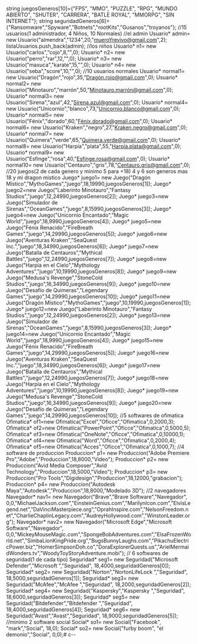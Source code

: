 string juegosGeneros[10]={"FPS", "MMO", "PUZZLE", "RPG", "MUNDO ABIERTO", "SHUTER", "CARRERA", "BATLE ROYAL", "MMORPG", "SIN INTERNET"};
    string seguridadGeneros[6]={"Ransomware","Spyware","Botnets","rootKits","Gusanos","troyanos"};
    //15 usuarios(1 administrador, 4 Niños, 10 Normales)
    //el admin
    Usuario* admin= new Usuario("almendra","1234",20,"mueroYrevivo@gmail.com",2);
    listaUsuarios.push_back(admin);
    //los niños
    Usuario* n1= new Usuario("carlos","cojo",8,"",0);
    Usuario* n2= new Usuario("perro","rar",12,"",0);
    Usuario* n3= new Usuario("maxuca","karate",15,"",0);
    Usuario* n4= new Usuario("seba","score",10,"",0);
    //10 usuarios normales
    Usuario* normal1= new Usuario("Dragón","rojo",35,"Dragón.rojo@gmail.com",0);
    Usuario* normal2= new Usuario("Minotauro","marrón",50,"Minotauro.marrón@gmail.com",0);
    Usuario* normal3= new Usuario("Sirena","azul",42,"Sirena.azul@gmail.com",0);
    Usuario* normal4= new Usuario("Unicornio","blanco",73,"Unicornio.blanco@gmail.com",0);
    Usuario* normal5= new Usuario("Fénix","dorado",60,"Fénix.dorado@gmail.com",0);
    Usuario* normal6= new Usuario("Kraken","negro",27,"Kraken.negro@gmail.com",0);
    Usuario* normal7= new Usuario("Quimera","verde",65,"Quimera.verde@gmail.com",0);
    Usuario* normal8= new Usuario("Harpía","plata",55,"Harpía.plata@gmail.com",0);
    Usuario* normal9= new Usuario("Esfinge","rosa",40,"Esfinge.rosa@gmail.com",0);
    Usuario* normal10= new Usuario("Centauro","gris",78,"Centauro.gris@gmail.com",0);
    //20 juegos(2 de cada genero y minimo 5 para +18) 4 y 6 son generos mas 18 y mi dragon mistico
    Juego* juego1= new Juego("Dragón Místico","MythoGames","juego",18,19990,juegosGeneros[1]);
    Juego* juego2=new Juego("Laberinto Minotauro","Fantasy Studios","juego",12,24990,juegosGeneros[2]);
    Juego* juego3=new Juego("Simulador de Sirenas","OceanGames","juego",8,15990,juegosGeneros[3]);
    Juego* juego4=new Juego("Unicornio Encantado","Magic World","juego",18,9990,juegosGeneros[4]);
    Juego* juego5=new Juego("Fénix Renacido","FireBreath Games","juego",14,29990,juegosGeneros[5]);
    Juego* juego6=new Juego("Aventuras Kraken","SeaQuest Inc.","juego",18,34990,juegosGeneros[6]);
    Juego* juego7=new Juego("Batalla de Centauros","Mythical Battles","juego",12,24990,juegosGeneros[7]);
    Juego* juego8=new Juego("Harpía en el Cielo","Mythology Adventures","juego",10,19990,juegosGeneros[8]);
    Juego* juego9=new Juego("Medusa's Revenge","StoneCold Studios","juego",16,34990,juegosGeneros[9]);
    Juego* juego10=new Juego("Desafío de Quimeras","Legendary Games","juego",14,29990,juegosGeneros[10]);
    Juego* juego11=new Juego("Dragón Místico","MythoGames","juego",10,19990,juegosGeneros[1]);
    Juego* juego12=new Juego("Laberinto Minotauro","Fantasy Studios","juego",12,24990,juegosGeneros[2]);
    Juego* juego13=new Juego("Simulador de Sirenas","OceanGames","juego",8,15990,juegosGeneros[3]);
    Juego* juego14=new Juego("Unicornio Encantado","Magic World","juego",18,9990,juegosGeneros[4]);
    Juego* juego15=new Juego("Fénix Renacido","FireBreath Games","juego",14,29990,juegosGeneros[5]);
    Juego* juego16=new Juego("Aventuras Kraken","SeaQuest Inc.","juego",18,34990,juegosGeneros[6]);
    Juego* juego17=new Juego("Batalla de Centauros","Mythical Battles","juego",12,24990,juegosGeneros[7]);
    Juego* juego18=new Juego("Harpía en el Cielo","Mythology Adventures","juego",10,19990,juegosGeneros[8]);
    Juego* juego19=new Juego("Medusa's Revenge","StoneCold Studios","juego",16,34990,juegosGeneros[9]);
    Juego* juego20=new Juego("Desafío de Quimeras","Legendary Games","juego",14,29990,juegosGeneros[10]);
    //5 softwares de ofimatica
    Ofimatica* of1=new Ofimatica("Excel","Oficce","Ofimatica",0,2000,3);
    Ofimatica* of2=new Ofimatica("PowerPoint","Oficce","Ofimatica",0,5000,5);
    Ofimatica* of3=new Ofimatica("OneNote","Oficce","Ofimatica",0,10000,1);
    Ofimatica* of4=new Ofimatica("Word","Oficce","Ofimatica",0,2000,4);
    Ofimatica* of5=new Ofimatica("Acces","Oficce","Ofimatica",0,1000,7);
    //4 software de produccion
    Produccion* p1= new Produccion("Adobe Premiere Pro","Adobe","Produccion",18,8000,"Video");
    Produccion* p2= new Produccion("Avid Media Composer","Avid Technology","Produccion",18,5000,"Video");
    Produccion* p3= new Produccion("Pro Tools","Digidesign","Produccion",18,12000,"grabacion");
    Produccion* p4= new Produccion("Autodesk Maya","Autodesk","Produccion",18,8000,"Modelado 3D");
    //2 navegadores
    Navegador* nav1= new Navegador("Brave","Brave Software","Navegador", 0,0,"MichaelJackson.com","EinsteinGenius.com","MarilynIcon.com","ElvisLegend.net","DaVinciMasterpiece.org","OprahInspire.com","NelsonFreedom.net","CharlieChaplinLegacy.com","AudreyHollywood.com","WinstonLeader.org");
    Navegador* nav2= new Navegador("Microsoft Edge","Microsoft Software","Navegador", 0,0,"MickeyMouseMagic.com","SpongeBobAdventures.com","ElsaFrozenWorld.net","SimbaLionKingPride.org","BugsBunnyLaughs.com","PikachuElectricPower.biz","HomerSimpsonDoh.co","DoraExplorerQuests.us","ArielMermaidWonders.tv","WoodyToyStoryAdventure.mobi");
    // 6 softwares de seguridad(1 de cada tipo)
    Seguridad* seg1= new Seguridad("Microsoft Defender","Microsoft ","Seguridad", 18,4000,seguridadGeneros[0]);
    Seguridad* seg2= new Seguridad("Norton","NortonLifeLock ","Seguridad", 18,5000,seguridadGeneros[1]);
    Seguridad* seg3= new Seguridad("McAfee","McAfee ","Seguridad", 18,2000,seguridadGeneros[2]);
    Seguridad* seg4= new Seguridad("Kaspersky","Kaspersky  ","Seguridad", 18,6000,seguridadGeneros[3]);
    Seguridad* seg5= new Seguridad("Bitdefender","Bitdefender ","Seguridad", 18,4000,seguridadGeneros[4]);
    Seguridad* seg6= new Seguridad("Avast","Avast","Seguridad", 18,9000,seguridadGeneros[5]);
    //minimo 2 software social
    Social* so1= new Social("Facebook", "mark","Social", 18,0);
    Social* so2= new Social("furby boom", "el demonio","Social", 0,0);# c--
